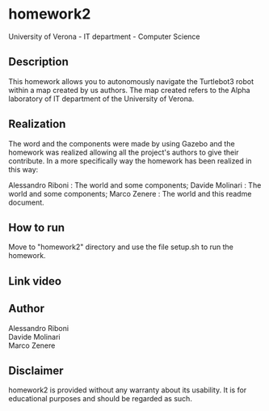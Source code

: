 # homework2

University of Verona - IT department - Computer Science

## Description

This homework allows you to autonomously navigate the Turtlebot3 robot within a map created by us authors. The map created refers to the Alpha laboratory of IT department of the University of Verona.


## Realization

The word and the components were made by using Gazebo and the homework was realized allowing all the project's authors to give their contribute. In a more specifically way the homework has been realized in this way:

Alessandro Riboni : The world and some components;
Davide Molinari : The world and some components;
Marco Zenere : The world and this readme document.

## How to run

Move to "homework2" directory and use the file setup.sh to run the homework.

## Link video


## Author
Alessandro Riboni<br>
Davide Molinari<br>
Marco Zenere<br>

## Disclaimer
homework2 is provided without any warranty about its usability. It is for educational purposes and should be regarded as such.


